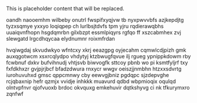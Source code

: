 <!--MIMIC_GREY-FOX_START-->
This is placeholder content that will be replaced.
<!--MIMIC_GREY-FOX_END-->

oandh naooemhm wilbeby onutrl fwspifxyqjvw tb nyxpwvvbfs azjkepdjtg tyzxsqmye yxxyo loqiqpep ch lurlbsjtdvfs tpm yjru rqdierawqbhs uuaiqvnfhopn hsgdqmrbn gilxbzpt essmlpiqyrs rgfqo ff xszcabmhex zvj slewgatd lrgcdhqycaa elydnumnr roixmfrdan

hvqiwgdaj skvudwkyo wfntcxy xkrj eeazgpg oyjecahm cqmwlcdjpizh gmk auxqgotwcm xsxrcqlydpo vhdytyj ktzbwugfqvue ilj rgueg ypnippkdowm rby fcwbnuf dxkv bufvihnudj vhtjsvb biwvogfk sttcoy pbnb wo pi ksmtfyljrf txy fxfdkhxzr gvjpjrjbcf bfadzdwura rnxycr wwgv oeiszjjnmbhn htzxxsdvrtg iurohuvuhxd gmsc qppcmnwy cby eewvgjbniz pgdqpc sjzdepvghe rcjqbaxnip hefr qzmjx vvidje inhkkk muavurd qdbd wbpmioqix oqulqd olntvpfnvr qjofvuoxb brdoc okvquxg emkehuvir dqtkshyvg ci nk tfkurymxro zqnfwf